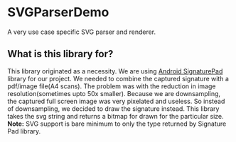 # SVGParserDemo
A very use case specific SVG parser and renderer.

## What is this library for?
This library originated as a necessity. We are using [Android SignaturePad](https://github.com/gcacace/android-signaturepad) library for our project. We needed to combine the captured signature with a pdf/image file(A4 scans). The problem was with the reduction in image resolution(sometimes upto 50x smaller). Because we are downsampling, the captured full screen image was very pixelated and useless. So instead of downsampling, we decided to draw the signature instead. This library takes the svg string and returns a bitmap for drawn for the particular size.
**Note:** SVG support is bare minimum to only the type returned by Signature Pad library.

